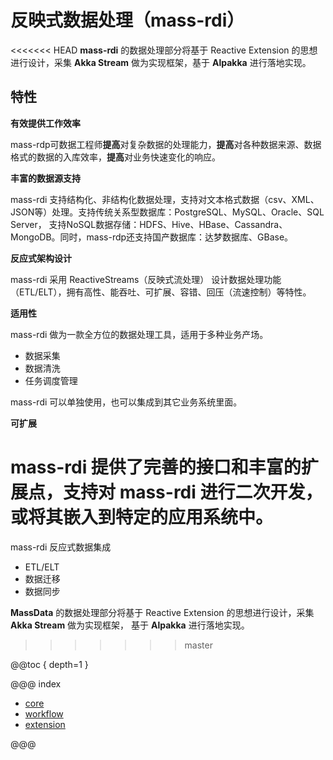 # 反映式数据处理（mass-rdi）

<<<<<<< HEAD
**mass-rdi** 的数据处理部分将基于 Reactive Extension 的思想进行设计，采集 **Akka Stream** 做为实现框架，基于 **Alpakka** 进行落地实现。

## 特性

**有效提供工作效率**

mass-rdp可数据工程师**提高**对复杂数据的处理能力，**提高**对各种数据来源、数据格式的数据的入库效率，**提高**对业务快速变化的响应。

**丰富的数据源支持**

mass-rdi 支持结构化、非结构化数据处理，支持对文本格式数据（csv、XML、JSON等）处理。支持传统关系型数据库：PostgreSQL、MySQL、Oracle、SQL Server，
支持NoSQL数据存储：HDFS、Hive、HBase、Cassandra、MongoDB。同时，mass-rdp还支持国产数据库：达梦数据库、GBase。

**反应式架构设计**

mass-rdi 采用 ReactiveStreams（反映式流处理） 设计数据处理功能（ETL/ELT），拥有高性、能吞吐、可扩展、容错、回压（流速控制）等特性。

**适用性**

mass-rdi 做为一款全方位的数据处理工具，适用于多种业务产场。

- 数据采集
- 数据清洗
- 任务调度管理

mass-rdi 可以单独使用，也可以集成到其它业务系统里面。

**可扩展**

mass-rdi 提供了完善的接口和丰富的扩展点，支持对 mass-rdi 进行二次开发，或将其嵌入到特定的应用系统中。
=======
mass-rdi 反应式数据集成

- ETL/ELT
- 数据迁移
- 数据同步

**MassData** 的数据处理部分将基于 Reactive Extension 的思想进行设计，采集 **Akka Stream** 做为实现框架，
基于 **Alpakka** 进行落地实现。
>>>>>>> master

@@toc { depth=1 }

@@@ index

* [core](core.md)
* [workflow](workflow.md)
* [extension](extension.md)

@@@
